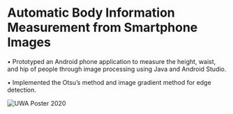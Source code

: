 # Automatic Body Information Measurement from Smartphone Images

• Prototyped an Android phone application to measure the height, waist, and hip of people through image processing using Java and Android Studio.

• Implemented the Otsu’s method and image gradient method for edge detection.

![UWA Poster 2020](https://github.com/user-attachments/assets/a76fa0f4-2679-4428-8318-839ec0d3c826)

